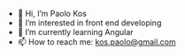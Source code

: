 - 👋 Hi, I’m Paolo Kos
- 👀 I’m interested in front end developing
- 🌱 I’m currently learning Angular
- 📫 How to reach me: kos.paolo@gmail.com

<!---
kospaolo/kospaolo is a ✨ special ✨ repository because its `README.md` (this file) appears on your GitHub profile.
You can click the Preview link to take a look at your changes.
--->
